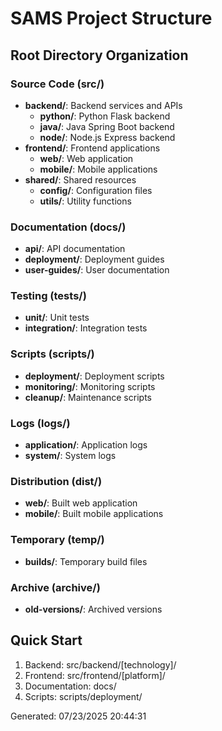 ﻿# SAMS Project Structure

## Root Directory Organization

### Source Code (src/)
- **backend/**: Backend services and APIs
  - **python/**: Python Flask backend
  - **java/**: Java Spring Boot backend  
  - **node/**: Node.js Express backend
- **frontend/**: Frontend applications
  - **web/**: Web application
  - **mobile/**: Mobile applications
- **shared/**: Shared resources
  - **config/**: Configuration files
  - **utils/**: Utility functions

### Documentation (docs/)
- **api/**: API documentation
- **deployment/**: Deployment guides
- **user-guides/**: User documentation

### Testing (tests/)
- **unit/**: Unit tests
- **integration/**: Integration tests

### Scripts (scripts/)
- **deployment/**: Deployment scripts
- **monitoring/**: Monitoring scripts
- **cleanup/**: Maintenance scripts

### Logs (logs/)
- **application/**: Application logs
- **system/**: System logs

### Distribution (dist/)
- **web/**: Built web application
- **mobile/**: Built mobile applications

### Temporary (temp/)
- **builds/**: Temporary build files

### Archive (archive/)
- **old-versions/**: Archived versions

## Quick Start
1. Backend: src/backend/[technology]/
2. Frontend: src/frontend/[platform]/
3. Documentation: docs/
4. Scripts: scripts/deployment/

Generated: 07/23/2025 20:44:31
